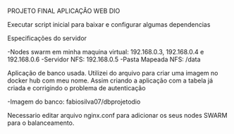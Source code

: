 PROJETO FINAL APLICAÇÂO WEB DIO

Executar script inicial para baixar e configurar algumas dependencias

Especificações do servidor

-Nodes swarm em minha maquina virtual: 192.168.0.3, 192.168.0.4 e 192.168.0.6
-Servidor NFS: 192.168.0.5
-Pasta Mapeada NFS: /data

Aplicação de banco usada. Utilizei do arquivo para criar uma imagem no docker hub com meu nome.
Assim criando a aplicação com a tabela já criada e corrigindo o problema de autenticação

-Imagem do banco: fabiosilva07/dbprojetodio

Necessario editar arquivo nginx.conf para adicionar os seus nodes SWARM para o balanceamento.



